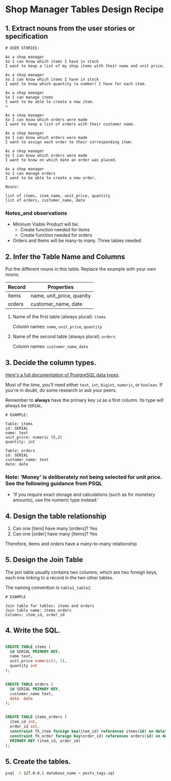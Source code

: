 # Shop Manager Tables Design Recipe 

## 1. Extract nouns from the user stories or specification

```
# USER STORIES:

As a shop manager
So I can know which items I have in stock
I want to keep a list of my shop items with their name and unit price.

As a shop manager
So I can know which items I have in stock
I want to know which quantity (a number) I have for each item.

As a shop manager
So I can manage items
I want to be able to create a new item.
≈

As a shop manager
So I can know which orders were made
I want to keep a list of orders with their customer name.

As a shop manager
So I can know which orders were made
I want to assign each order to their corresponding item.

As a shop manager
So I can know which orders were made
I want to know on which date an order was placed. 

As a shop manager
So I can manage orders
I want to be able to create a new order.
```

```
Nouns:

list of items, item_name, unit_price, quantity
list of orders, customer_name, date
```

### Notes_and observations 
* Mininum Viable Product will be: 
  * Create function needed for items 
  * Create function needed for orders 
* Orders and Items will be many-to many. Three tables needed 

## 2. Infer the Table Name and Columns

Put the different nouns in this table. Replace the example with your own nouns.

| Record                | Properties          |
| --------------------- | ------------------  |
| items                 | name, unit_price, quanity
| orders                | customer_name, date

1. Name of the first table (always plural): `items` 

    Column names: `name`, `unit_price`, `quantity`

2. Name of the second table (always plural): `orders` 

    Column names: `customer_name`, `date`

## 3. Decide the column types.

[Here's a full documentation of PostgreSQL data types](https://www.postgresql.org/docs/current/datatype.html).

Most of the time, you'll need either `text`, `int`, `bigint`, `numeric`, or `boolean`. If you're in doubt, do some research or ask your peers.

Remember to **always** have the primary key `id` as a first column. Its type will always be `SERIAL`.

```
# EXAMPLE:

Table: items
id: SERIAL
name: text
unit_price: numeric (5,2)
quantity: int 

Table: orders
id: SERIAL
customer_name: text
date: date 
```

### Note: 'Money' is deliberately not being selected for unit price. See the following guidance from PSQL 

- 'If you require exact storage and calculations (such as for monetary amounts), use the numeric type instead.'

## 4. Design the table relationship


1. Can one [item] have many [orders]? Yes
2. Can one [order] have many [items]? Yes

Therefore, items and orders have a many-to-many relationship


## 5. Design the Join Table

The join table usually contains two columns, which are two foreign keys, each one linking to a record in the two other tables.

The naming convention is `table1_table2`.

```
# EXAMPLE

Join table for tables: items and orders
Join table name: items_orders
Columns: item_id, order_id
```

## 4. Write the SQL.

```sql

CREATE TABLE items (
  id SERIAL PRIMARY KEY,
  name text,
  unit_price numeric(3, 2),
  quantity int
);


CREATE TABLE orders (
  id SERIAL PRIMARY KEY,
  customer_name text,
  date  date
);


CREATE TABLE items_orders (
  item_id int,
  order_id int,
  constraint fk_item foreign key(item_id) references items(id) on delete cascade,
  constraint fk_order foreign key(order_id) references orders(id) on delete cascade,
  PRIMARY KEY (item_id, order_id)
);

```

## 5. Create the tables.

```bash
psql -h 127.0.0.1 database_name < posts_tags.sql
```
